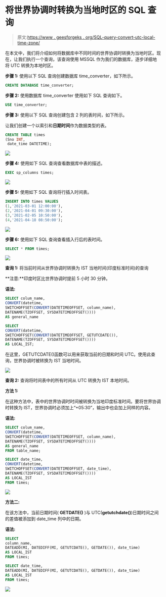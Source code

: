# 将世界协调时转换为当地时区的 SQL 查询

> 原文:[https://www . geesforgeks . org/SQL-query-convert-utc-local-time-zone/](https://www.geeksforgeeks.org/sql-query-to-convert-utc-to-local-time-zone/)

在本文中，我们将介绍如何将数据库中不同时间的世界协调时转换为当地时区。现在，让我们执行一个查询，该查询使用 MSSQL 作为我们的数据库，逐步详细地将 UTC 转换为本地时区。

**步骤 1:** 使用以下 SQL 查询创建数据库 time_converter，如下所示。

```sql
CREATE DATABASE time_converter;
```

**步骤 2:** 使用数据库 time_converter 使用如下 SQL 查询如下。

```sql
USE time_converter;
```

**步骤 3:** 使用以下 SQL 查询创建包含 2 列的表时间，如下所示。

让我们创建一个以索引和**日期时间**作为数据类型的表。

```sql
CREATE TABLE times
(Sno INT,
 date_time DATETIME);
```

![](img/51d003a5a704b36929989c4c63282262.png)

**步骤 4:** 使用如下 SQL 查询查看数据库中表的描述。

```sql
EXEC sp_columns times;
```

![](img/84c92c9ffde8268a284df9a7f1a2982f.png)

**步骤 5:** 使用如下 SQL 查询将行插入时间表。

```sql
INSERT INTO times VALUES
(1,'2021-03-01 12:00:00'),
(2,'2021-04-01 09:30:00'),
(3,'2021-02-05 10:50:00'),
(4,'2021-04-18 08:50:00');
```

![](img/344d9666dc10bac905ff57dd35ddb786.png)

**步骤 6:** 使用如下 SQL 查询查看插入行后的表时间。

```sql
SELECT * FROM times;
```

![](img/49be70d91605dc31b2e486e7e70b3306.png)

**查询 1:** 将当前时间从世界协调时转换为 IST 当地时间(印度标准时间)的查询

**注意:**印度时区比世界协调时提前 5 小时 30 分钟。

**语法:**

```sql
SELECT colum_name,
CONVERT(datetime, 
SWITCHOFFSET(CONVERT(DATETIMEOFFSET, column_name), 
DATENAME(TZOFFSET, SYSDATETIMEOFFSET()))) 
AS general_name
```

```sql
SELECT 
CONVERT(datetime, 
SWITCHOFFSET(CONVERT(DATETIMEOFFSET, GETUTCDATE()), 
DATENAME(TZOFFSET, SYSDATETIMEOFFSET()))) 
AS LOCAL_IST;
```

在这里，GETUTCDATE()函数可以用来获取当前的日期和时间 UTC。使用此查询，世界协调时被转换为 IST 当地时间。

![](img/4289c9db76cd71c977057082512d3e19.png)

**查询 2:** 查询将时间表中的所有时间从 UTC 转换为 IST 本地时间。

**方法 1:**

在这种方法中，表中的世界协调时时间被转换为当地印度标准时间。要将世界协调时转换为 IST，世界协调时必须加上“+05:30”，输出中也会加上同样的内容。

**语法:**

```sql
SELECT colum_name,
CONVERT(datetime, 
SWITCHOFFSET(CONVERT(DATETIMEOFFSET, column_name), 
DATENAME(TZOFFSET, SYSDATETIMEOFFSET()))) 
AS general_name
FROM table_name;
```

```sql
SELECT date_time,
CONVERT(datetime, 
SWITCHOFFSET(CONVERT(DATETIMEOFFSET, date_time), 
DATENAME(TZOFFSET, SYSDATETIMEOFFSET()))) 
AS LOCAL_IST
FROM times;
```

![](img/bd95a36c0a2c0aab5a74a2d8689078e1.png)

**方法二:**

在该方法中，当前日期时间( **GETDATE()** )与 UTC(**getutchdate()**)日期时间之间的差值被添加到 date_time 列中的日期。

**语法:**

```sql
SELECT 
column_name,
DATEADD(MI, DATEDIFF(MI, GETUTCDATE(), GETDATE()), date_time) 
AS LOCAL_IST
FROM times;
```

```sql
SELECT date_time,
DATEADD(MI, DATEDIFF(MI, GETUTCDATE(), GETDATE()), date_time) 
AS LOCAL_IST 
FROM times;
```

![](img/8b56f23277f4b85af731a5b74e4c33cc.png)